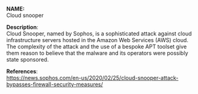 **NAME:**  
Cloud snooper

  
**Description**:   
Cloud Snooper, named by Sophos, is a sophisticated attack against cloud infrastructure servers hosted in the Amazon Web Services (AWS) cloud. The complexity of the attack and the use of a bespoke APT toolset give them reason to believe that the malware and its operators were possibly state sponsored.

  
**References**:  
https://news.sophos.com/en-us/2020/02/25/cloud-snooper-attack-bypasses-firewall-security-measures/